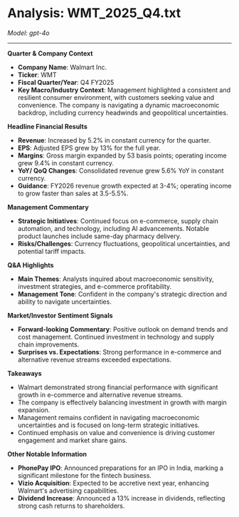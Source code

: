 # Analysis: WMT_2025_Q4.txt

*Model: gpt-4o*

---

**Quarter & Company Context**
- **Company Name**: Walmart Inc.
- **Ticker**: WMT
- **Fiscal Quarter/Year**: Q4 FY2025
- **Key Macro/Industry Context**: Management highlighted a consistent and resilient consumer environment, with customers seeking value and convenience. The company is navigating a dynamic macroeconomic backdrop, including currency headwinds and geopolitical uncertainties.

**Headline Financial Results**
- **Revenue**: Increased by 5.2% in constant currency for the quarter.
- **EPS**: Adjusted EPS grew by 13% for the full year.
- **Margins**: Gross margin expanded by 53 basis points; operating income grew 9.4% in constant currency.
- **YoY/ QoQ Changes**: Consolidated revenue grew 5.6% YoY in constant currency.
- **Guidance**: FY2026 revenue growth expected at 3-4%; operating income to grow faster than sales at 3.5-5.5%.

**Management Commentary**
- **Strategic Initiatives**: Continued focus on e-commerce, supply chain automation, and technology, including AI advancements. Notable product launches include same-day pharmacy delivery.
- **Risks/Challenges**: Currency fluctuations, geopolitical uncertainties, and potential tariff impacts.

**Q&A Highlights**
- **Main Themes**: Analysts inquired about macroeconomic sensitivity, investment strategies, and e-commerce profitability.
- **Management Tone**: Confident in the company's strategic direction and ability to navigate uncertainties.

**Market/Investor Sentiment Signals**
- **Forward-looking Commentary**: Positive outlook on demand trends and cost management. Continued investment in technology and supply chain improvements.
- **Surprises vs. Expectations**: Strong performance in e-commerce and alternative revenue streams exceeded expectations.

**Takeaways**
- Walmart demonstrated strong financial performance with significant growth in e-commerce and alternative revenue streams.
- The company is effectively balancing investment in growth with margin expansion.
- Management remains confident in navigating macroeconomic uncertainties and is focused on long-term strategic initiatives.
- Continued emphasis on value and convenience is driving customer engagement and market share gains.

**Other Notable Information**
- **PhonePay IPO**: Announced preparations for an IPO in India, marking a significant milestone for the fintech business.
- **Vizio Acquisition**: Expected to be accretive next year, enhancing Walmart's advertising capabilities.
- **Dividend Increase**: Announced a 13% increase in dividends, reflecting strong cash returns to shareholders.